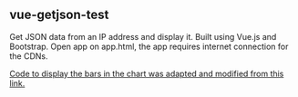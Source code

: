 ## vue-getjson-test
Get JSON data from an IP address and display it. Built using Vue.js and Bootstrap. Open app on app.html, the app requires internet connection for the CDNs.

[Code to display the bars in the chart was adapted and modified from this link.](http://codepen.io/team/css-tricks/pen/b46b85162c40677686cc4080baea8d02)

